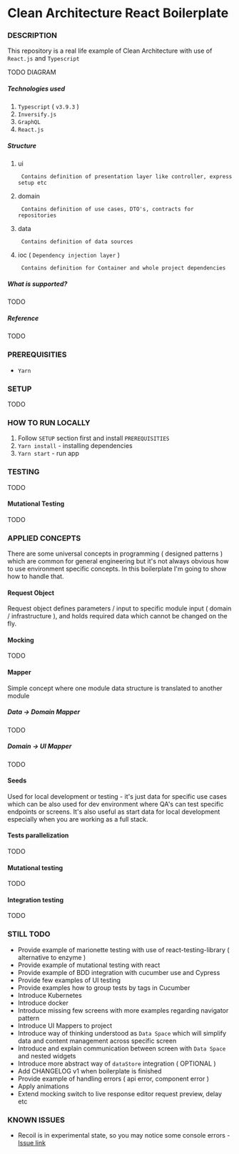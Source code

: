 # Clean Architecture React Boilerplate

### DESCRIPTION

This repository is a real life example of Clean Architecture with use of `React.js` and `Typescript`

TODO DIAGRAM

##### Technologies used

1. `Typescript` ( `v3.9.3` )
2. `Inversify.js`
3. `GraphQL`
4. `React.js`

##### Structure

1. ui

        Contains definition of presentation layer like controller, express setup etc  
        
2. domain
    
        Contains definition of use cases, DTO's, contracts for repositories
        
3. data 

        Contains definition of data sources
        
4. ioc ( `Dependency injection layer` )
        
        Contains definition for Container and whole project dependencies
        
##### What is supported?

TODO       

##### Reference

TODO

### PREREQUISITIES

* `Yarn`

### SETUP

TODO
       
### HOW TO RUN LOCALLY

1. Follow `SETUP` section first and install `PREREQUISITIES`
2. `Yarn install` - installing dependencies
3. `Yarn start` - run app
       
### TESTING

TODO

#### Mutational Testing

TODO

### APPLIED CONCEPTS

There are some universal concepts in programming ( designed patterns ) which are common for general engineering but
it's not always obvious how to use environment specific concepts. In this boilerplate I'm going to show how to handle that.

#### Request Object

Request object defines parameters / input to specific module input ( domain / infrastructure ), and holds
required data which cannot be changed on the fly.

#### Mocking

TODO

#### Mapper

Simple concept where one module data structure is translated to another module

##### Data -> Domain Mapper

TODO

##### Domain -> UI Mapper 

TODO

#### Seeds

Used for local development or testing - it's just data for specific use cases which can be also used for dev
environment where QA's can test specific endpoints or screens. It's also useful as start data for local development 
especially when you are working as a full stack.

#### Tests parallelization

TODO

#### Mutational testing

TODO

#### Integration testing

TODO

### STILL TODO

* Provide example of marionette testing with use of react-testing-library ( alternative to enzyme )
* Provide example of mutational testing with react
* Provide example of BDD integration with cucumber use and Cypress
* Provide few examples of UI testing
* Provide examples how to group tests by tags in Cucumber
* Introduce Kubernetes
* Introduce docker
* Introduce missing few screens with more examples regarding navigator pattern
* Introduce UI Mappers to project
* Introduce way of thinking understood as `Data Space` which will simplify data and content management across specific
  screen
* Introduce and explain communication between screen with `Data Space` and nested widgets
* Introduce more abstract way of `dataStore` integration ( OPTIONAL ) 
* Add CHANGELOG v1 when boilerplate is finished
* Provide example of handling errors ( api error, component error )
* Apply animations
* Extend mocking switch to live response editor request preview, delay etc

### KNOWN ISSUES

* Recoil is in experimental state, so you may notice some console errors - [Issue link](https://github.com/facebookexperimental/Recoil/issues/12)

